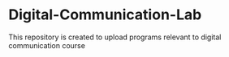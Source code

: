 # Digital-Communication-Lab
This repository is created to upload programs relevant to digital communication course
